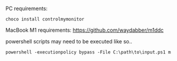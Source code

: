 
PC requirements:
```
choco install controlmymonitor
```

MacBook M1 requirements:
https://github.com/waydabber/m1ddc

powershell scripts may need to be executed like so..
```
powershell -executionpolicy bypass -File C:\path\to\input.ps1 m
```
